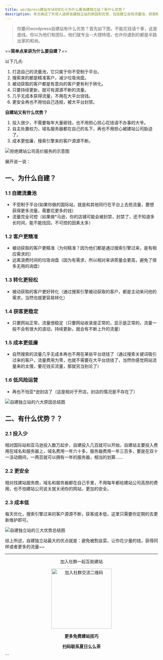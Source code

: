 ```yaml
---
title: wordpress建站与SEO优化④为什么要自建独立站？有什么优势？
description: 本文阐述了外贸人选择自建独立站的原因和优势，包括建立自有流量池、获取精准客户、提高转化率、稳定获客、降低成本和风险等，并对比了自建站在投入、安全性和成本方面的优势，旨在说明自建站是避免被割韭菜、高效获客的优选方案。
---
```


> 你要问wordpress自建站有什么优势？首先如下图，不能花钱请个爹，这是底线。你以为他们有团队，他们就专业--大错特错，也许你遇到的都是半路出家的和尚。

==**简单点来讲为什么要自建？**==

以下几点:

1.  打造自己的流量池，它只属于你不受制于平台。
2.  搜索来的都是精准客户，减少垃圾询盘。
3.  被动获取的客户都是有意向的客户更有利于转化。
4.  只要持续更新，就可有源源不断的流量。
5.  几乎无成本获得流量，不用在大平台烧钱。
6.  更安全再也不用怕自己违规，被大平台封禁。

**自建站又有什么优势？**

1.  投入很少，不需要每年大量砸钱，也不用担心担心花钱请不办事的大爷。
2.  自主处置权力，域名服务器都在自己的名下，再也不用担心被建站公司胁迫了。
3.  成本更低廉，搜索引擎来的客户源源不断。

![拒绝建站公司高价服务的示意图](https://cos.files.maozhishi.com/public/attachments/lfx/1671412946011.png)

展开说一说：

## 一、为什么自建？

### 1.1 自建流量池

- 不受制于平台(如果你做的国际站，就是和其他同行在平台上去抢流量，要想获得更多流量，需要花更多的钱）
- 流量完全可控（如果做\*马逊，你的店铺可能会被封禁，封禁了，还不知道多长时间，能不能找回，不可控的因素太多）

### 1.2 客户更精准

- 被动获取的客户更精准（为何精准？因为他们都是通过搜索引擎过来，是有相应需求的）
- 远离浪费时间的垃圾询盘（因为有需求，所以相对来讲质量会更高，避免了很多无用的询盘）

### 1.3 转化更轻松

- 被动获取的客户更好转化（通过搜索引擎被动获取的客户，都是主动来问他的需求，当然也就更容易转化）

### 1.4 获客更稳定

- 只要网站正常，流量很稳定（只要网站收录是正常的，显示是正常的，流量一般不会有很大的波动，持续更新，就会有不断上升的流量）

### 1.5 成本更低廉

- 自然搜索的流量几乎无成本再也不用在某些平台烧钱了（通过搜索关键词吸引过来的客户，流量费用为零，也就不需要在大平台烧钱了，当然你感觉网站流量来的太慢，要花钱买流量，那就另当别论了）

### 1.6 低风险运营

- 再也不怕亚\*逊封店了（这是相对于开店，封店的情况是不存在了）

![自建独立站的六大原因总结图](https://cos.files.maozhishi.com/public/attachments/lfx/1671412946012.png)

## 二、有什么优势？？

### 2.1 投入少

相对国际站和亚马逊投入数万起步，自建投入几百就可以开始，自建站主要投入费用在域名和服务器上，域名费用一年六十多，服务器费用一年三百多，要是在双十一活动期间，一两百就可以拥有一年的服务器，相当的划算……

### 2.2 更安全

相对找建站服务商，域名和服务器都在自己手里，不用每年都给建站公司高昂的费用，也不怕建站公司说关就关闭你的网站，更加的安全。

### 2.3 成本低

每天优化，搜索引擎过来的客户源源不断，获客成本低，这里只需要你定期的去更新维护即可。

![自建独立站的三大优势总结图](https://cos.files.maozhishi.com/public/attachments/lfx/1671412946015.png)

综上所述，自建独立站最大的优点就是：避免被割韭菜，让你花少量的钱，获得同样或者更多的流量~~

---

<p style="text-align: center;">加入社群一起互助建站</p>
<p style="text-align: center;"><img src="https://cos.files.maozhishi.com/public/attachments/lfx/1671412946022.png" width="198" alt="加入社群交流二维码" /></p>
<p style="text-align: center;"><strong>更多免费建站技巧</strong></p>
<p style="text-align: center;"><strong>扫码联系夏日么么茶</strong></p>
```
